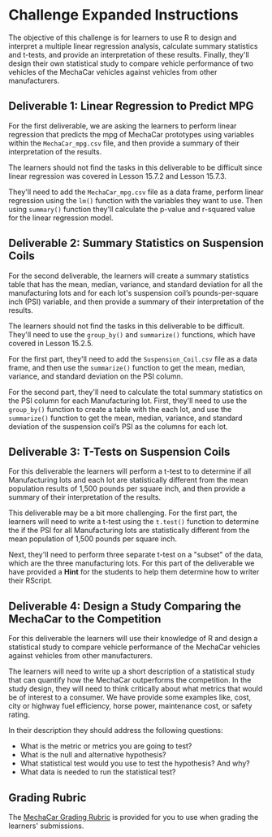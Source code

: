 # Challenge Expanded Instructions

The objective of this challenge is for learners to use R to design and interpret a multiple linear regression analysis, calculate summary statistics and t-tests, and provide an interpretation of these results. Finally, they'll design their own statistical study to compare vehicle performance of two vehicles of the MechaCar vehicles against vehicles from other manufacturers.

## Deliverable 1: Linear Regression to Predict MPG

For the first deliverable, we are asking the learners to perform linear regression that predicts the mpg of MechaCar prototypes using variables within the `MechaCar_mpg.csv` file, and then provide a summary of their interpretation of the results.

The learners should not find the tasks in this deliverable to be difficult since linear regression was covered in Lesson 15.7.2 and Lesson 15.7.3.

They'll need to add the `MechaCar_mpg.csv` file as a data frame, perform linear regression using the `lm()` function with the variables they want to use. Then using `summary()` function they'll calculate the p-value and r-squared value for the linear regression model. 

## Deliverable 2: Summary Statistics on Suspension Coils

For the second deliverable, the learners will create a summary statistics table that has the mean, median, variance, and standard deviation for all the manufacturing lots and for each lot's suspension coil’s pounds-per-square inch (PSI) variable, and then provide a summary of their interpretation of the results.  

The learners should not find the tasks in this deliverable to be difficult. They'll need to use the `group_by()` and `summarize()` functions, which have covered in Lesson 15.2.5.

For the first part, they'll need to add the `Suspension_Coil.csv` file as a data frame, and then use the `summarize()` function to get the mean, median, variance, and standard deviation on the PSI column.   

For the second part, they'll need to calculate the total summary statistics on the PSI column for each Manufacturing lot. First, they'll need to use the `group_by()` function to create a table with the each lot, and use the `summarize()` function to get the mean, median, variance, and standard deviation of the suspension coil’s PSI as the columns for each lot.  

## Deliverable 3: T-Tests on Suspension Coils

For this deliverable the learners will perform a t-test to to determine if all Manufacturing lots and each lot are statistically different from the mean population results of 1,500 pounds per square inch, and then provide a summary of their interpretation of the results. 

This deliverable may be a bit more challenging. For the first part, the learners will need to write a t-test using the `t.test()` function to determine the if the PSI for all Manufacturing lots are statistically different from the mean population of 1,500 pounds per square inch. 

Next, they'll need to perform three separate t-test on a "subset" of the data, which are the three manufacturing lots. For this part of the deliverable we have provided a **Hint** for the students to help them determine how to writer their RScript. 

## Deliverable 4: Design a Study Comparing the MechaCar to the Competition

For this deliverable the learners will use their knowledge of R and design a statistical study to compare vehicle performance of the MechaCar vehicles against vehicles from other manufacturers.  

The learners will need to write up a short description of a statistical study that can quantify how the MechaCar outperforms the competition. In the study design, they will need to think critically about what metrics that would be of interest to a consumer. We have provide some examples like, cost, city or highway fuel efficiency, horse power, maintenance cost, or safety rating. 

In their description they should address the following questions:
* What is the metric or metrics you are going to test?
* What is the null and alternative hypothesis? 
* What statistical test would you use to test the hypothesis? And why? 
* What data is needed to run the statistical test?

## Grading Rubric

The [MechaCar Grading Rubric](MechaCar_Grading_Rubric.pdf) is provided for you to use when grading the learners' submissions.
